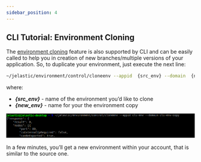 ```yaml
---
sidebar_position: 4
---
```


## CLI Tutorial: Environment Cloning

The [environment cloning]( /docs/EnvironmentManagement/Cloning%20Environment) feature is also supported by CLI and can be easily called to help you in creation of new branches/multiple versions of your application. So, to duplicate your environment, just execute the next line:

```bash
~/jelastic/environment/control/cloneenv --appid  {src_env} --domain  {new_env}
```

where:

- **_{src_env}_** - name of the environment you’d like to clone
- **_{new_env}_** - name for your the environment copy

<div style={{
    display:'flex',
    justifyContent: 'center',
    margin: '0 0 1rem 0'
}}>

![Locale Dropdown](./img/EnvironmentCloning/1.png)

</div>

In a few minutes, you’ll get a new environment within your account, that is similar to the source one.
